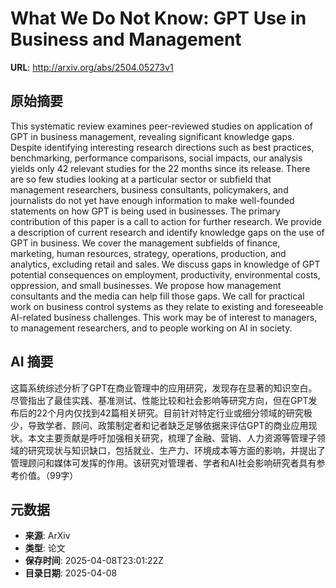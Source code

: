 # What We Do Not Know: GPT Use in Business and Management

**URL**: http://arxiv.org/abs/2504.05273v1

## 原始摘要

This systematic review examines peer-reviewed studies on application of GPT
in business management, revealing significant knowledge gaps. Despite
identifying interesting research directions such as best practices,
benchmarking, performance comparisons, social impacts, our analysis yields only
42 relevant studies for the 22 months since its release. There are so few
studies looking at a particular sector or subfield that management researchers,
business consultants, policymakers, and journalists do not yet have enough
information to make well-founded statements on how GPT is being used in
businesses. The primary contribution of this paper is a call to action for
further research. We provide a description of current research and identify
knowledge gaps on the use of GPT in business. We cover the management subfields
of finance, marketing, human resources, strategy, operations, production, and
analytics, excluding retail and sales. We discuss gaps in knowledge of GPT
potential consequences on employment, productivity, environmental costs,
oppression, and small businesses. We propose how management consultants and the
media can help fill those gaps. We call for practical work on business control
systems as they relate to existing and foreseeable AI-related business
challenges. This work may be of interest to managers, to management
researchers, and to people working on AI in society.


## AI 摘要

这篇系统综述分析了GPT在商业管理中的应用研究，发现存在显著的知识空白。尽管指出了最佳实践、基准测试、性能比较和社会影响等研究方向，但在GPT发布后的22个月内仅找到42篇相关研究。目前针对特定行业或细分领域的研究极少，导致学者、顾问、政策制定者和记者缺乏足够依据来评估GPT的商业应用现状。本文主要贡献是呼吁加强相关研究，梳理了金融、营销、人力资源等管理子领域的研究现状与知识缺口，包括就业、生产力、环境成本等方面的影响，并提出了管理顾问和媒体可发挥的作用。该研究对管理者、学者和AI社会影响研究者具有参考价值。（99字）

## 元数据

- **来源**: ArXiv
- **类型**: 论文
- **保存时间**: 2025-04-08T23:01:22Z
- **目录日期**: 2025-04-08
